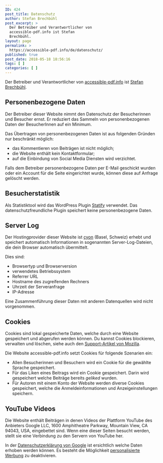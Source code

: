 ```yaml
---
ID: 424
post_title: Datenschutz
author: Stefan Brechbühl
post_excerpt: >
  Der Betreiber und Verantwortlicher von
  accessible-pdf.info ist Stefan
  Brechbühl.
layout: page
permalink: >
  https://accessible-pdf.info/de/datenschutz/
published: true
post_date: 2018-05-18 18:56:16
tags: [ ]
categories: [ ]
---
```

Der Betreiber und Verantwortlicher von <a href="https://accessible-pdf.info">accessible-pdf.info</a> ist <a href="https://accessible-pdf.info/de/impressum/">Stefan Brechbühl</a>.

<h2>Personenbezogene Daten</h2>

Der Betreiber dieser Website nimmt den Datenschutz der Besucherinnen und Besucher ernst. Er reduziert das Sammeln von personenbezogenen Daten der BesucherInnen auf ein Minimum.

Das Übertragen von personenbezogenen Daten ist aus folgenden Gründen nur beschränkt möglich:

<ul>
<li>das Kommentieren von Beiträgen ist nicht möglich;</li>
<li>die Website enthält kein Kontaktformular;</li>
<li>auf die Einbindung von Social Media Diensten wird verzichtet.</li>
</ul>

Falls dem Betreiber personenbezogene Daten per E-Mail geschickt wurden oder ein Account für die Seite eingerichtet wurde, können diese auf Anfrage gelöscht werden.

<h2>Besucherstatistik</h2>

Als Statistiktool wird das WordPress Plugin <a href="https://wordpress.org/plugins/statify/">Statify</a> verwendet. Das datenschutzfreundliche Plugin speichert keine personenbezogene Daten.

<h2>Server Log</h2>

Der Hostingprovider dieser Website ist <a href="https://www.cyon.ch/">cyon</a> (Basel, Schweiz) erhebt und speichert automatisch Informationen in sogenannten Server-Log-Dateien, die dein Browser automatisch übermittelt.

Dies sind:

<ul>
<li>Browsertyp und Browserversion</li>
<li>verwendetes Betriebssystem</li>
<li>Referrer URL</li>
<li>Hostname des zugreifenden Rechners</li>
<li>Uhrzeit der Serveranfrage</li>
<li>IP-Adresse</li>
</ul>

Eine Zusammenführung dieser Daten mit anderen Datenquellen wird nicht vorgenommen.

<h2>Cookies</h2>

Cookies sind lokal gespeicherte Daten, welche durch eine Website gespeichert und abgerufen werden können. Du kannst Cookies blockieren, verwalten und löschen, siehe auch den <a href="https://support.mozilla.org/de/kb/cookies-erlauben-und-ablehnen">Support-Artikel von Mozilla</a>.

Die Website accessible-pdf.info setzt Cookies für folgende Szenarien ein:

<ul>
<li>Allen Besucherinnen und Besuchern wird ein Cookie für die gewählte Sprache gespeichert.</li>
<li>Für das Liken eines Beitrags wird ein Cookie gespeichert. Darin wird gespeichert welche Beiträge bereits <em>geliked</em> wurden.</li>
<li>Für Autoren mit einem Konto der Website werden diverse Cookies gespeichert, welche die Anmeldeinformationen und Anzeigeinstellungen speichern.</li>
</ul>

<h2>YouTube Videos</h2>

Die Website enthält Beiträgen in denen Videos der Plattform YouTube des Anbieters Google LLC, 1600 Amphitheatre Parkway, Mountain View, CA 94043, USA, eingebettet sind. Wenn eine dieser Seiten besucht werden, stellt sie eine Verbindung zu den Servern von YouTube her.

In der <a href="https://www.google.de/intl/de/policies/privacy">Datenschutzerklärung von Google</a> ist ersichtlich welche Daten erhoben werden können. Es besteht die Möglichkeit <a href="https://adssettings.google.com/authenticated">personalisierte Werbung</a> zu deaktivieren.
